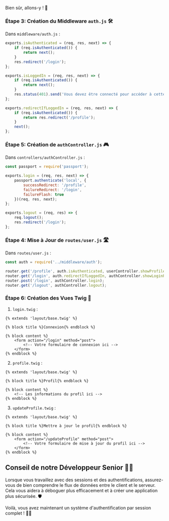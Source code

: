 Bien sûr, allons-y ! 🚀

### Étape 3: Création du Middleware `auth.js` 🛠️

Dans `middleware/auth.js` :

```javascript
exports.isAuthenticated = (req, res, next) => {
    if (req.isAuthenticated()) {
        return next();
    }
    res.redirect('/login');
};

exports.isLoggedIn = (req, res, next) => {
    if (req.isAuthenticated()) {
        return next();
    }
    res.status(401).send('Vous devez être connecté pour accéder à cette ressource.');
};

exports.redirectIfLoggedIn = (req, res, next) => {
    if (req.isAuthenticated()) {
        return res.redirect('/profile');
    }
    next();
};
```

### Étape 5: Création de `authController.js` 🎮

Dans `controllers/authController.js` :

```javascript
const passport = require('passport');

exports.login = (req, res, next) => {
    passport.authenticate('local', {
        successRedirect: '/profile',
        failureRedirect: '/login',
        failureFlash: true
    })(req, res, next);
};

exports.logout = (req, res) => {
    req.logout();
    res.redirect('/login');
};
```

### Étape 4: Mise à Jour de `routes/user.js` 🛣️

Dans `routes/user.js` :

```javascript
const auth = require('../middleware/auth');

router.get('/profile', auth.isAuthenticated, userController.showProfile);
router.get('/login', auth.redirectIfLoggedIn, authController.showLoginPage);
router.post('/login', authController.login);
router.get('/logout', authController.logout);
```

### Étape 6: Création des Vues Twig 🎨

1. `login.twig` :

```twig
{% extends 'layout/base.twig' %}

{% block title %}Connexion{% endblock %}

{% block content %}
    <form action="/login" method="post">
        <!-- Votre formulaire de connexion ici -->
    </form>
{% endblock %}
```

2. `profile.twig` :

```twig
{% extends 'layout/base.twig' %}

{% block title %}Profil{% endblock %}

{% block content %}
    <!-- Les informations du profil ici -->
{% endblock %}
```

3. `updateProfile.twig` :

```twig
{% extends 'layout/base.twig' %}

{% block title %}Mettre à jour le profil{% endblock %}

{% block content %}
    <form action="/updateProfile" method="post">
        <!-- Votre formulaire de mise à jour du profil ici -->
    </form>
{% endblock %}
```

## Conseil de notre Développeur Senior 👨‍💻

Lorsque vous travaillez avec des sessions et des authentifications, assurez-vous de bien comprendre le flux de données entre le client et le serveur. Cela vous aidera à déboguer plus efficacement et à créer une application plus sécurisée. 🛡️

Voilà, vous avez maintenant un système d'authentification par session complet ! 🎉🚀